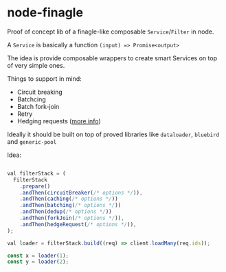 node-finagle
=======================

Proof of concept lib of a finagle-like composable `Service`/`Filter` in node.

A `Service` is basically a function `(input) => Promise<output>`

The idea is provide composable wrappers to create smart Services on top of
very simple ones.

Things to support in mind:

- Circuit breaking
- Batchcing
- Batch fork-join
- Retry
- Hedging requests ([more info](https://blog.acolyer.org/2015/01/15/the-tail-at-scale/))


Ideally it should be built on top of proved libraries like `dataloader`, `bluebird` and `generic-pool`


Idea:
```js

val filterStack = (
  FilterStack
    .prepare()
    .andThen(circuitBreaker(/* options */)),
    .andThen(caching(/* options */))
    .andThen(batching(/* options */))
    .andThen(dedup(/* options */))
    .andThen(forkJoin(/* options */)),
    .andThen(hedgeRequest(/* options */)),
);

val loader = filterStack.build((req) => client.loadMany(req.ids));

const x = loader(1);
const y = loader(2);
```


